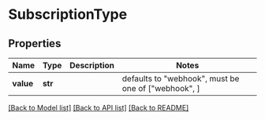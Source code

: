 # SubscriptionType


## Properties
Name | Type | Description | Notes
------------ | ------------- | ------------- | -------------
**value** | **str** |  | defaults to "webhook",  must be one of ["webhook", ]

[[Back to Model list]](../README.md#documentation-for-models) [[Back to API list]](../README.md#documentation-for-api-endpoints) [[Back to README]](../README.md)


